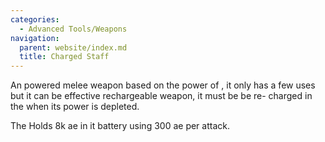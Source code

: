 ```yaml
---
categories:
  - Advanced Tools/Weapons
navigation:
  parent: website/index.md
  title: Charged Staff
---
```


An powered melee weapon based on the power of <ItemLink
id="charged_certus_quartz_crystal"/>, it only
has a few uses but it can be effective rechargeable weapon, it must be be re-
charged in the <ItemLink id="charger"/> when its
power is depleted.

The <ItemLink id="charged_staff"/> Holds 8k ae
in it battery using 300 ae per attack.

<RecipeFor id="charged_staff" />
